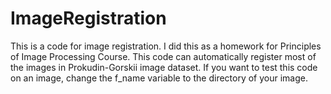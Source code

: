 # ImageRegistration
This is a code for image registration. I did this as a homework for Principles of Image Processing Course. This code can automatically register most of the images in Prokudin-Gorskii image dataset.
If you want to test this code on an image, change the f_name variable to the directory of your image.
